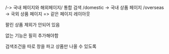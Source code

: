 /-> 국내 페이지와 해외페이지/ 통합 검색 
/domestic -> 국내 상품 페이지
/overseas -> 국외 상품 페이지
=> 같은 페이지 레이아웃

팔린 상품 제외가 안되어 있음 

없는 기능은 필히 추가해야함

검색조건을 따로 창을 파고
상품만 나올 수 있도록